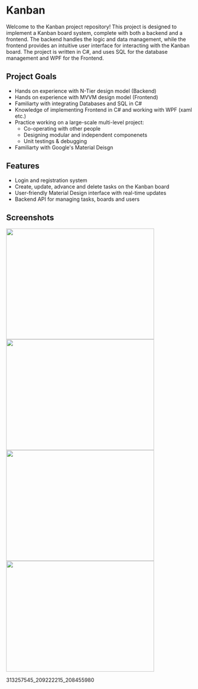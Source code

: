 # Kanban
Welcome to the Kanban project repository! This project is designed to implement a Kanban board system, complete with both a backend and a frontend. The backend handles the logic and data management, while the frontend provides an intuitive user interface for interacting with the Kanban board. The project is written in C#, and uses SQL for the database management and WPF for the Frontend.

## Project Goals
* Hands on experience with N-Tier design model (Backend)
* Hands on experience with MVVM design model (Frontend)
* Familiarty with integrating Databases and SQL in C#
* Knowledge of implementing Frontend in C# and working with WPF (xaml etc.)
* Practice working on a large-scale multi-level project:
  - Co-operating with other people
  - Designing modular and independent componenets
  - Unit testings & debugging
* Familiarty with Google's Material Deisgn

## Features
* Login and registration system
* Create, update, advance and delete tasks on the Kanban board
* User-friendly Material Design interface with real-time updates
* Backend API for managing tasks, boards and users

## Screenshots
<img src="https://github.com/gilede/Kanban/assets/128399773/5e28991c-672d-45eb-ad0d-2fcea0cd5e25" width="400" height="300"/>
<img src="https://github.com/OrMalky/Kanban/assets/118106721/1b23db68-3508-4d10-8507-7066a7ecdec4" width="400" height="300"/>
<img src="https://github.com/OrMalky/Kanban/assets/118106721/9779c732-22bd-419e-a4ee-565ca82ebe82" width="400" height="300"/>
<img src="https://github.com/OrMalky/Kanban/assets/118106721/375cec20-b006-4fa3-9754-f85cfca4bc10" width="400" height="300"/>


313257545_209222215_208455980
